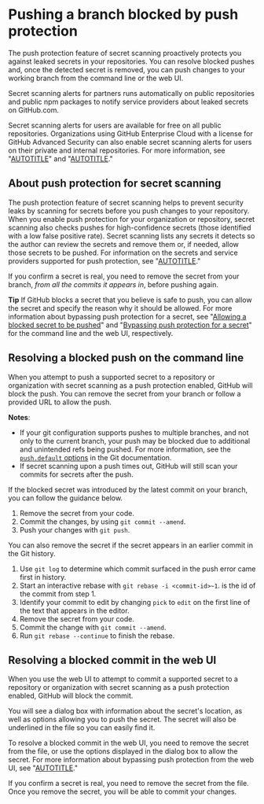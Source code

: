 # Pushing a branch blocked by push protection

The push protection feature of secret scanning proactively protects you against leaked secrets in your repositories. You can resolve blocked pushes and, once the detected secret is removed, you can push changes to your working branch from the command line or the web UI.

Secret scanning alerts for partners runs automatically on public repositories and public npm packages to notify service providers about leaked secrets on GitHub.com.

Secret scanning alerts for users are available for free on all public repositories. Organizations using GitHub Enterprise Cloud with a license for GitHub Advanced Security can also enable secret scanning alerts for users on their private and internal repositories. For more information, see "[AUTOTITLE](/code-security/secret-scanning/about-secret-scanning#about-secret-scanning-alerts-for-users)" and "[AUTOTITLE](/get-started/learning-about-github/about-github-advanced-security)."

## About push protection for secret scanning

The push protection feature of secret scanning helps to prevent security leaks by scanning for secrets before you push changes to your repository. When you enable push protection for your organization or repository, secret scanning also checks pushes for high-confidence secrets (those identified with a low false positive rate). Secret scanning lists any secrets it detects so the author can review the secrets and remove them or, if needed, allow those secrets to be pushed. For information on the secrets and service providers supported for push protection, see "[AUTOTITLE](/code-security/secret-scanning/secret-scanning-patterns#supported-secrets)."

If you confirm a secret is real, you need to remove the secret from your branch, _from all the commits it appears in_, before pushing again.

<div class="ghd-spotlight ghd-spotlight-tip border rounded-1 my-3 p-3 f5 color-border-accent-emphasis color-bg-accent">

**Tip**
If GitHub blocks a secret that you believe is safe to push, you can allow the secret and specify the reason why it should be allowed. For more information about bypassing push protection for a secret, see "[Allowing a blocked secret to be pushed](/code-security/secret-scanning/protecting-pushes-with-secret-scanning#allowing-a-blocked-secret-to-be-pushed)" and "[Bypassing push protection for a secret](/code-security/secret-scanning/protecting-pushes-with-secret-scanning#bypassing-push-protection-for-a-secret)" for the command line and the web UI, respectively.

</div>

## Resolving a blocked push on the command line

When you attempt to push a supported secret to a repository or organization with secret scanning as a push protection enabled, GitHub will block the push. You can remove the secret from your branch or follow a provided URL to allow the push.

<div class="ghd-spotlight ghd-spotlight-note border rounded-1 my-3 p-3 f5 color-border-accent-emphasis color-bg-accent">

**Notes**:

- If your git configuration supports pushes to multiple branches, and not only to the current branch, your push may be blocked due to additional and unintended refs being pushed. For more information, see the [`push.default` options](https://git-scm.com/docs/git-config#Documentation/git-config.txt-pushdefault) in the Git documentation.
- If secret scanning upon a push times out, GitHub will still scan your commits for secrets after the push.

</div>

If the blocked secret was introduced by the latest commit on your branch, you can follow the guidance below.

1. Remove the secret from your code.
1. Commit the changes, by using `git commit --amend`.
1. Push your changes with `git push`.

You can also remove the secret if the secret appears in an earlier commit in the Git history.

1. Use `git log` to determine which commit surfaced in the push error came first in history.
1. Start an interactive rebase with `git rebase -i <commit-id>~1`. <commit-id> is the id of the commit from step 1.
1. Identify your commit to edit by changing `pick` to `edit` on the first line of the text that appears in the editor.
1. Remove the secret from your code.
1. Commit the change with `git commit --amend`.
1. Run `git rebase --continue` to finish the rebase.

## Resolving a blocked commit in the web UI

When you use the web UI to attempt to commit a supported secret to a repository or organization with secret scanning as a push protection enabled, GitHub will block the commit.

You will see a dialog box with information about the secret's location, as well as options allowing you to push the secret. The secret will also be underlined in the file so you can easily find it.

To resolve a blocked commit in the web UI, you need to remove the secret from the file, or use the options displayed in the dialog box to allow the secret. For more information about bypassing push protection from the web UI, see "[AUTOTITLE](/code-security/secret-scanning/protecting-pushes-with-secret-scanning#bypassing-push-protection-for-a-secret)."

If you confirm a secret is real, you need to remove the secret from the file. Once you remove the secret, you will be able to commit your changes.
